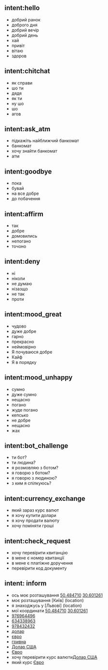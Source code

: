 ## intent:hello
- добрий ранок
- доброго дня
- добрий вечір
- добрий день
- хай
- привіт
- вітаю
- здоров

## intent:chitchat
- як справи
- шо ти
- дядя
- як ти
- ну шо
- шо
- агов

## intent:ask_atm
- підкажіть найближчий банкомат
- банкомат
- хочу знайти банкомат
- атм

## intent:goodbye
- пока
- бувай
- на все добре
- до побачення 

## intent:affirm
- так
- добре
- домовились
- непогано
- точоно

## intent:deny
- ні
- ніколи
- не думаю
- нізазщо
- не так
- проти

## intent:mood_great
- чудово
- дуже добре
- гарно
- прекрасно
- неймовірно
- Я почуваюся добре
- Кайф
- Я в порядку

## intent:mood_unhappy
- сумно
- дуже сумно
- нещасно
- погано
- жуде погано
- кепсько
- не добре
- нещасно
- жах

## intent:bot_challenge
- ти бот?
- ти людина?
- я розмовляю з ботом?
- я говорю з ботом?
- я говорю з людиною?
- з ким я спілкуюсь?

## intent:currency_exchange
- який зараз курс валют
- я хочу купити долари
- я хочу продати валюту
- хочу поміняти гроші

## intent:check_request
- хочу перевірити квитанцію
- в мене є номер квитанції
- в мене є платіжне доручення
- перевірити код документу

## intent: inform
- ось моє розташування [50.484710](latitude) [30.601261](longtitude)
- моє розташування [Київ] (location)
- я знаходжусь у [Львові] (location)
- мої координати [50.484710](latitude) [30.601261](longtitude)
- [976964496](check_num)
- [634338963](check_num)
- [978432432](check_num)
- [долар](currency)
- [євро](currency)
- [гривна](currency)
- [Долар США](currency)
- [Євро](currency)
- хочу перевірити курс валюти[Долар США](currency)
- який курс [Євро](currency)